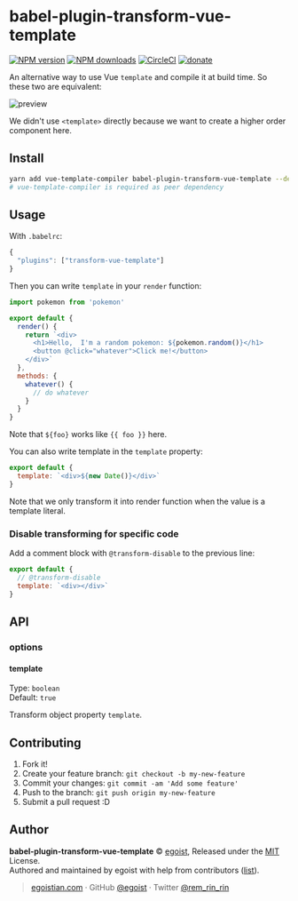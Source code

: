 # babel-plugin-transform-vue-template

[![NPM version](https://img.shields.io/npm/v/babel-plugin-transform-vue-template.svg?style=flat)](https://npmjs.com/package/babel-plugin-transform-vue-template) [![NPM downloads](https://img.shields.io/npm/dm/babel-plugin-transform-vue-template.svg?style=flat)](https://npmjs.com/package/babel-plugin-transform-vue-template) [![CircleCI](https://circleci.com/gh/egoist/babel-plugin-transform-vue-template/tree/master.svg?style=shield)](https://circleci.com/gh/egoist/babel-plugin-transform-vue-template/tree/master)  [![donate](https://img.shields.io/badge/$-donate-ff69b4.svg?maxAge=2592000&style=flat)](https://github.com/egoist/donate)

An alternative way to use Vue `template` and compile it at build time. So these two are equivalent:

![preview](https://ooo.0o0.ooo/2017/07/05/595cd3e9561b3.png)

We didn't use `<template>` directly because we want to create a higher order component here.

## Install

```bash
yarn add vue-template-compiler babel-plugin-transform-vue-template --dev
# vue-template-compiler is required as peer dependency
```

## Usage

With `.babelrc`:

```js
{
  "plugins": ["transform-vue-template"]
}
```

Then you can write `template` in your `render` function:

```js
import pokemon from 'pokemon'

export default {
  render() {
    return `<div>
      <h1>Hello,  I'm a random pokemon: ${pokemon.random()}</h1>
      <button @click="whatever">Click me!</button>
    </div>`
  },
  methods: {
    whatever() {
      // do whatever
    }
  }
}
```

Note that `${foo}` works like `{{ foo }}` here.

You can also write template in the `template` property:

```js
export default {
  template: `<div>${new Date()}</div>`
}
```

Note that we only transform it into render function when the value is a template literal.

### Disable transforming for specific code

Add a comment block with `@transform-disable` to the previous line:

```js
export default {
  // @transform-disable
  template: `<div></div>`
}
```

## API

### options

#### template

Type: `boolean`<br>
Default: `true`

Transform object property `template`.

## Contributing

1. Fork it!
2. Create your feature branch: `git checkout -b my-new-feature`
3. Commit your changes: `git commit -am 'Add some feature'`
4. Push to the branch: `git push origin my-new-feature`
5. Submit a pull request :D


## Author

**babel-plugin-transform-vue-template** © [egoist](https://github.com/egoist), Released under the [MIT](./LICENSE) License.<br>
Authored and maintained by egoist with help from contributors ([list](https://github.com/egoist/babel-plugin-transform-vue-template/contributors)).

> [egoistian.com](https://egoistian.com) · GitHub [@egoist](https://github.com/egoist) · Twitter [@rem_rin_rin](https://twitter.com/rem_rin_rin)
